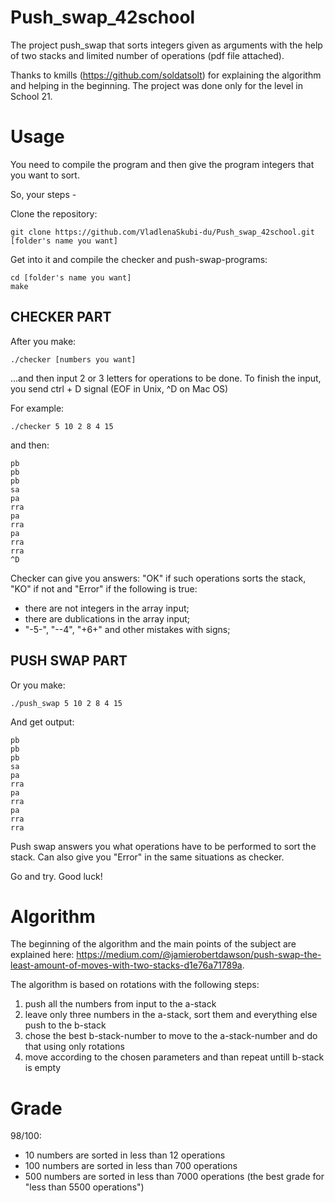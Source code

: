 # Push_swap_42school
The project push_swap that sorts integers given as arguments with the help of two stacks and limited number of operations (pdf file attached).

Thanks to kmills (https://github.com/soldatsolt) for explaining the algorithm and helping in the beginning. 
The project was done only for the level in School 21.

# Usage
You need to compile the program and then give the program integers that you want to sort.

So, your steps -

Clone the repository:

    git clone https://github.com/VladlenaSkubi-du/Push_swap_42school.git [folder's name you want]

Get into it and compile the checker and push-swap-programs:

    cd [folder's name you want]
    make

## CHECKER PART
After you make:

    ./checker [numbers you want]

...and then input 2 or 3 letters for operations to be done. To finish the input, you send ctrl + D signal (EOF in Unix, ^D on Mac OS)

For example:

    ./checker 5 10 2 8 4 15

and then:

    pb
    pb
    pb
    sa
    pa
    rra
    pa
    rra
    pa
    rra
    rra
    ^D

Checker can give you answers: "OK" if such operations sorts the stack, "KO" if not and "Error" if the following is true:
 - there are not integers in the array input;
 - there are dublications in the array input;
 - "-5-", "--4", "+6+" and other mistakes with signs;

## PUSH SWAP PART
Or you make:

    ./push_swap 5 10 2 8 4 15
    
And get output:
    
    pb
    pb
    pb
    sa
    pa
    rra
    pa
    rra
    pa
    rra
    rra

Push swap answers you what operations have to be performed to sort the stack. Can also give you "Error" in the same situations as checker.

Go and try. Good luck!

# Algorithm
The beginning of the algorithm and the main points of the subject are explained here: https://medium.com/@jamierobertdawson/push-swap-the-least-amount-of-moves-with-two-stacks-d1e76a71789a.

The algorithm is based on rotations with the following steps:
1) push all the numbers from input to the a-stack
2) leave only three numbers in the a-stack, sort them and everything else push to the b-stack
3) chose the best b-stack-number to move to the a-stack-number and do that using only rotations
4) move according to the chosen parameters and than repeat untill b-stack is empty

# Grade
98/100:
- 10 numbers are sorted in less than 12 operations
- 100 numbers are sorted in less than 700 operations
- 500 numbers are sorted in less than 7000 operations (the best grade for "less than 5500 operations")
